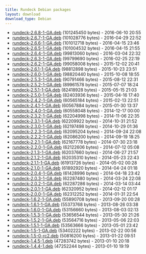 ```yaml
---
title: Rundeck Debian packages
layout: download
download_type: Debian
---
```

* [rundeck-2.6.8-1-GA.deb](http://download.rundeck.org/deb/rundeck-2.6.8-1-GA.deb) (101245450 bytes) - 2016-06-10 20:55
* [rundeck-2.6.7-1-GA.deb](http://download.rundeck.org/deb/rundeck-2.6.7-1-GA.deb) (101028776 bytes) - 2016-04-29 22:52
* [rundeck-2.6.6-1-GA.deb](http://download.rundeck.org/deb/rundeck-2.6.6-1-GA.deb) (101012718 bytes) - 2016-04-15 23:46
* [rundeck-2.6.5-1-GA.deb](http://download.rundeck.org/deb/rundeck-2.6.5-1-GA.deb) (101004532 bytes) - 2016-04-15 21:55
* [rundeck-2.6.4-1-GA.deb](http://download.rundeck.org/deb/rundeck-2.6.4-1-GA.deb) (99813060 bytes) - 2016-03-04 22:32
* [rundeck-2.6.3-1-GA.deb](http://download.rundeck.org/deb/rundeck-2.6.3-1-GA.deb) (99799690 bytes) - 2016-02-25 22:19
* [rundeck-2.6.2-1-GA.deb](http://download.rundeck.org/deb/rundeck-2.6.2-1-GA.deb) (99058008 bytes) - 2015-12-02 20:41
* [rundeck-2.6.1-1-GA.deb](http://download.rundeck.org/deb/rundeck-2.6.1-1-GA.deb) (98812898 bytes) - 2015-10-23 23:51
* [rundeck-2.6.0-1-GA.deb](http://download.rundeck.org/deb/rundeck-2.6.0-1-GA.deb) (98820440 bytes) - 2015-10-08 18:55
* [rundeck-2.5.3-1-GA.deb](http://download.rundeck.org/deb/rundeck-2.5.3-1-GA.deb) (90791466 bytes) - 2015-08-12 22:31
* [rundeck-2.5.2-1-GA.deb](http://download.rundeck.org/deb/rundeck-2.5.2-1-GA.deb) (89961578 bytes) - 2015-07-07 18:24
* [rundeck-2.5.1-1-GA.deb](http://download.rundeck.org/deb/rundeck-2.5.1-1-GA.deb) (82418928 bytes) - 2015-05-15 21:03
* [rundeck-2.5.0-1-GA.deb](http://download.rundeck.org/deb/rundeck-2.5.0-1-GA.deb) (82403936 bytes) - 2015-04-16 17:40
* [rundeck-2.4.2-1-GA.deb](http://download.rundeck.org/deb/rundeck-2.4.2-1-GA.deb) (60565184 bytes) - 2015-02-13 22:51
* [rundeck-2.4.1-1-GA.deb](http://download.rundeck.org/deb/rundeck-2.4.1-1-GA.deb) (60567884 bytes) - 2015-01-30 13:37
* [rundeck-2.4.0-1-GA.deb](http://download.rundeck.org/deb/rundeck-2.4.0-1-GA.deb) (60558048 bytes) - 2014-12-17 00:00
* [rundeck-2.3.2-1-GA.deb](http://download.rundeck.org/deb/rundeck-2.3.2-1-GA.deb) (62204998 bytes) - 2014-11-06 22:35
* [rundeck-2.3.1-1-GA.deb](http://download.rundeck.org/deb/rundeck-2.3.1-1-GA.deb) (62209922 bytes) - 2014-10-31 21:52
* [rundeck-2.3.0-1-GA.deb](http://download.rundeck.org/deb/rundeck-2.3.0-1-GA.deb) (62197498 bytes) - 2014-10-29 01:36
* [rundeck-2.2.3-1-GA.deb](http://download.rundeck.org/deb/rundeck-2.2.3-1-GA.deb) (62095204 bytes) - 2014-09-24 22:08
* [rundeck-2.2.2-1-GA.deb](http://download.rundeck.org/deb/rundeck-2.2.2-1-GA.deb) (62086200 bytes) - 2014-09-19 18:25
* [rundeck-2.2.1-1-GA.deb](http://download.rundeck.org/deb/rundeck-2.2.1-1-GA.deb) (62167778 bytes) - 2014-07-30 23:18
* [rundeck-2.2.0-1-GA.deb](http://download.rundeck.org/deb/rundeck-2.2.0-1-GA.deb) (62122606 bytes) - 2014-07-12 05:08
* [rundeck-2.1.3-1-GA.deb](http://download.rundeck.org/deb/rundeck-2.1.3-1-GA.deb) (62037660 bytes) - 2014-06-27 21:57
* [rundeck-2.1.2-1-GA.deb](http://download.rundeck.org/deb/rundeck-2.1.2-1-GA.deb) (62035310 bytes) - 2014-05-23 22:43
* [rundeck-2.1.1-1-GA.deb](http://download.rundeck.org/deb/rundeck-2.1.1-1-GA.deb) (61913726 bytes) - 2014-05-02 00:28
* [rundeck-2.1.0-1-GA.deb](http://download.rundeck.org/deb/rundeck-2.1.0-1-GA.deb) (61892920 bytes) - 2014-04-24 01:18
* [rundeck-2.0.4-1-GA.deb](http://download.rundeck.org/deb/rundeck-2.0.4-1-GA.deb) (61428996 bytes) - 2014-04-18 23:42
* [rundeck-2.0.3-1-GA.deb](http://download.rundeck.org/deb/rundeck-2.0.3-1-GA.deb) (62287480 bytes) - 2014-03-24 22:08
* [rundeck-2.0.2-1-GA.deb](http://download.rundeck.org/deb/rundeck-2.0.2-1-GA.deb) (62287286 bytes) - 2014-03-14 03:44
* [rundeck-2.0.1-1-GA.deb](http://download.rundeck.org/deb/rundeck-2.0.1-1-GA.deb) (62320952 bytes) - 2014-02-12 01:17
* [rundeck-2.0.0-1-GA.deb](http://download.rundeck.org/deb/rundeck-2.0.0-1-GA.deb) (62312252 bytes) - 2014-01-31 22:54
* [rundeck-1.6.2-1-GA.deb](http://download.rundeck.org/deb/rundeck-1.6.2-1-GA.deb) (55890708 bytes) - 2013-09-20 00:28
* [rundeck-1.6.1-1-GA.deb](http://download.rundeck.org/deb/rundeck-1.6.1-1-GA.deb) (55373768 bytes) - 2013-08-26 03:38
* [rundeck-1.6.0-1-GA.deb](http://download.rundeck.org/deb/rundeck-1.6.0-1-GA.deb) (53156660 bytes) - 2013-08-03 02:13
* [rundeck-1.5.3-1-GA.deb](http://download.rundeck.org/deb/rundeck-1.5.3-1-GA.deb) (53656544 bytes) - 2013-05-30 21:26
* [rundeck-1.5.2-1-GA.deb](http://download.rundeck.org/deb/rundeck-1.5.2-1-GA.deb) (53564716 bytes) - 2013-05-06 22:03
* [rundeck-1.5.1-1-GA.deb](http://download.rundeck.org/deb/rundeck-1.5.1-1-GA.deb) (53563666 bytes) - 2013-05-01 23:42
* [rundeck-1.5-1-GA.deb](http://download.rundeck.org/deb/rundeck-1.5-1-GA.deb) (53402222 bytes) - 2013-02-22 00:56
* [rundeck-1.5-0-rc2.deb](http://download.rundeck.org/deb/rundeck-1.5-0-rc2.deb) (50816200 bytes) - 2013-01-22 09:51
* [rundeck-1.4.5-1.deb](http://download.rundeck.org/deb/rundeck-1.4.5-1.deb) (47283742 bytes) - 2013-01-10 20:18
* [rundeck-1.4.4-1.deb](http://download.rundeck.org/deb/rundeck-1.4.4-1.deb) (47252244 bytes) - 2013-01-10 19:19
